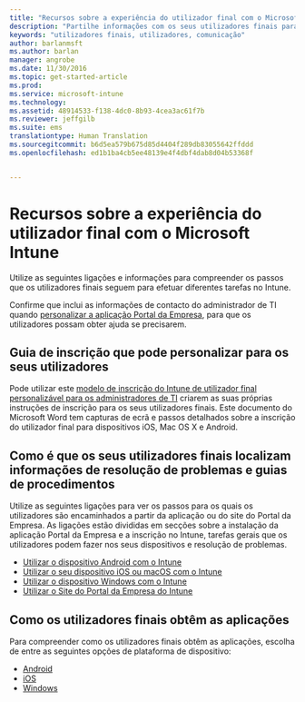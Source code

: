 ```yaml
---
title: "Recursos sobre a experiência do utilizador final com o Microsoft Intune | Documentos da Microsoft"
description: "Partilhe informações com os seus utilizadores finais para garantir o sucesso da sua implementação do Intune."
keywords: "utilizadores finais, utilizadores, comunicação"
author: barlanmsft
ms.author: barlan
manager: angrobe
ms.date: 11/30/2016
ms.topic: get-started-article
ms.prod: 
ms.service: microsoft-intune
ms.technology: 
ms.assetid: 48914533-f138-4dc0-8b93-4cea3ac61f7b
ms.reviewer: jeffgilb
ms.suite: ems
translationtype: Human Translation
ms.sourcegitcommit: b6d5ea579b675d85d4404f289db83055642ffddd
ms.openlocfilehash: ed1b1ba4cb5ee48139e4f4dbf4dab8d04b53368f


---
```


# <a name="resources-about-the-end-user-experience-with-microsoft-intune"></a>Recursos sobre a experiência do utilizador final com o Microsoft Intune

Utilize as seguintes ligações e informações para compreender os passos que os utilizadores finais seguem para efetuar diferentes tarefas no Intune.

Confirme que inclui as informações de contacto do administrador de TI quando [personalizar a aplicação Portal da Empresa](/Intune/get-started/start-with-a-paid-subscription-to-microsoft-intune-step-7), para que os utilizadores possam obter ajuda se precisarem.

## <a name="enrollment-guide-that-you-can-customize-for-your-users"></a>Guia de inscrição que pode personalizar para os seus utilizadores

Pode utilizar este [modelo de inscrição do Intune de utilizador final personalizável para os administradores de TI](https://gallery.technet.microsoft.com/End-user-Intune-enrollment-55dfd64a) criarem as suas próprias instruções de inscrição para os seus utilizadores finais. Este documento do Microsoft Word tem capturas de ecrã e passos detalhados sobre a inscrição do utilizador final para dispositivos iOS, Mac OS X e Android.

## <a name="how-your-end-users-find-how-to-and-troubleshooting-information"></a>Como é que os seus utilizadores finais localizam informações de resolução de problemas e guias de procedimentos

Utilize as seguintes ligações para ver os passos para os quais os utilizadores são encaminhados a partir da aplicação ou do site do Portal da Empresa. As ligações estão divididas em secções sobre a instalação da aplicação Portal da Empresa e a inscrição no Intune, tarefas gerais que os utilizadores podem fazer nos seus dispositivos e resolução de problemas.

- [Utilizar o dispositivo Android com o Intune](/Intune/EndUser/using-your-android-device-with-intune)
- [Utilizar o seu dispositivo iOS ou macOS com o Intune](/Intune/EndUser/using-your-ios-or-mac-os-x-device-with-intune)
- [Utilizar o dispositivo Windows com o Intune](/Intune/EndUser/using-your-windows-device-with-intune)
- [Utilizar o Site do Portal da Empresa do Intune](/Intune/EndUser/using-the-intune-company-portal-website)


## <a name="how-your-end-users-get-their-apps"></a>Como os utilizadores finais obtêm as aplicações

Para compreender como os utilizadores finais obtêm as aplicações, escolha de entre as seguintes opções de plataforma de dispositivo:

- [Android](how-your-android-users-get-their-apps.md)
- [iOS](how-your-ios-users-get-their-apps.md)
- [Windows](how-your-windows-users-get-their-apps.md)



<!--HONumber=Dec16_HO2-->


